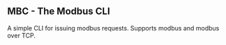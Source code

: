 ## MBC - The Modbus CLI

A simple CLI for issuing modbus requests. Supports modbus and modbus over TCP.
